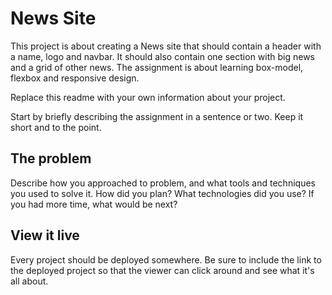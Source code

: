 # News Site

This project is about creating a News site that should contain a header with a name, logo and navbar. It should also contain one section with big news and a grid of other news. The assignment is about learning box-model, flexbox and responsive design.

Replace this readme with your own information about your project.

Start by briefly describing the assignment in a sentence or two. Keep it short and to the point.

## The problem

Describe how you approached to problem, and what tools and techniques you used to solve it. How did you plan? What technologies did you use? If you had more time, what would be next?

## View it live

Every project should be deployed somewhere. Be sure to include the link to the deployed project so that the viewer can click around and see what it's all about.

